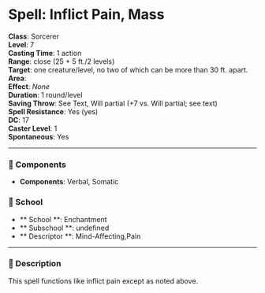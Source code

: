 
# Spell: Inflict Pain, Mass
**Class**: Sorcerer  
**Level**: 7  
**Casting Time**: 1 action  
**Range**: close (25 + 5 ft./2 levels)  
**Target**: one creature/level, no two of which can be more than 30 ft. apart.  
**Area**:   
**Effect**: _None_  
**Duration**: 1 round/level  
**Saving Throw**: See Text, Will partial (+7 vs. Will partial; see text)  
**Spell Resistance**: Yes (yes)  
**DC**: 17  
**Caster Level**: 1  
**Spontaneous**: Yes

---

### 🔮 Components
- **Components**: Verbal, Somatic

### 🏫 School
- ** School **: Enchantment
- ** Subschool **: undefined
- ** Descriptor **: Mind-Affecting,Pain
---

### 📜 Description
This spell functions like inflict pain except as noted above.

